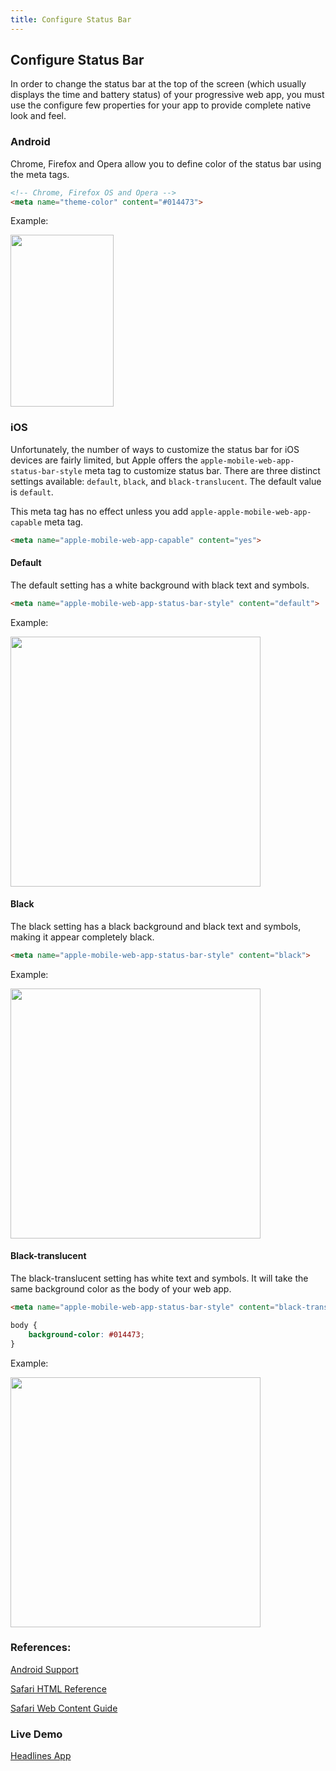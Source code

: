 ```yaml
---
title: Configure Status Bar
---
```


## Configure Status Bar

In order to change the status bar at the top of the screen (which usually displays the time and battery status) of your progressive web app, you must use the configure few properties for your app to provide complete native look and feel.


### Android

Chrome, Firefox and Opera allow you to define color of the status bar using the meta tags.

```html
<!-- Chrome, Firefox OS and Opera -->
<meta name="theme-color" content="#014473">
```

Example:

<img src="https://i.imgur.com/NsUIohY.png" width="165" height="275" />

### iOS

Unfortunately, the number of ways to customize the status bar for iOS devices are fairly limited, but Apple offers the `apple-mobile-web-app-status-bar-style` meta tag to customize status bar. There are three distinct settings available: `default`, `black`, and `black-translucent`. The default value is `default`.

This meta tag has no effect unless you add `apple-apple-mobile-web-app-capable` meta tag.

```html
<meta name="apple-mobile-web-app-capable" content="yes">
```

#### Default
The default setting has a white background with black text and symbols.

```html
<meta name="apple-mobile-web-app-status-bar-style" content="default">
```
Example:


<img src="https://i.imgur.com/BS17zf4.jpg" width="400"/>

#### Black
The black setting has a black background and black text and symbols, making it appear completely black. 


```html
<meta name="apple-mobile-web-app-status-bar-style" content="black">
```

Example:

<img src="https://i.imgur.com/kPf8MUi.jpg" width="400"/>

#### Black-translucent

The black-translucent setting has white text and symbols. It will take the same background color as the body of your web app. 

```html
<meta name="apple-mobile-web-app-status-bar-style" content="black-translucent">
```

```css
body {
	background-color: #014473;
}
```

Example:

<img src="https://i.imgur.com/XIrafYW.jpg" width="400" />


### References:
[Android Support](https://developers.google.com/web/updates/2014/11/Support-for-theme-color-in-Chrome-39-for-Android)

[Safari HTML Reference](https://developer.apple.com/library/archive/documentation/AppleApplications/Reference/SafariHTMLRef/Articles/MetaTags.html#//apple_ref/doc/uid/TP40008193-SW4)

[Safari Web Content Guide](https://developer.apple.com/library/archive/documentation/AppleApplications/Reference/SafariWebContent/ConfiguringWebApplications/ConfiguringWebApplications.html#//apple_ref/doc/uid/TP40002051-CH3-SW1)

### Live Demo

[Headlines App](https://headlines-pwa.firebaseapp.com)